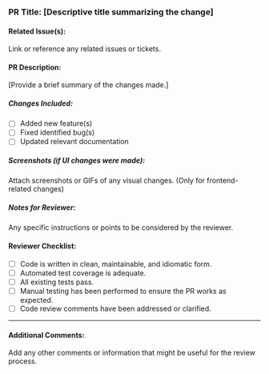 ### PR Title: [Descriptive title summarizing the change]
#### Related Issue(s):
Link or reference any related issues or tickets.
#### PR Description:
[Provide a brief summary of the changes made.]
##### Changes Included:
- [ ] Added new feature(s)
- [ ] Fixed identified bug(s)
- [ ] Updated relevant documentation
##### Screenshots (if UI changes were made):
Attach screenshots or GIFs of any visual changes. (Only for
frontend-related changes)
##### Notes for Reviewer:
Any specific instructions or points to be considered by the
reviewer.
#### Reviewer Checklist:
- [ ] Code is written in clean, maintainable, and idiomatic form.
- [ ] Automated test coverage is adequate.
- [ ] All existing tests pass.
- [ ] Manual testing has been performed to ensure the PR works as
expected.
- [ ] Code review comments have been addressed or clarified.
---
#### Additional Comments:
Add any other comments or information that might be useful for the
review process.
